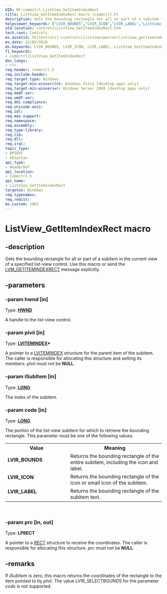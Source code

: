 ```yaml
---
UID: NF:commctrl.ListView_GetItemIndexRect
title: ListView_GetItemIndexRect macro (commctrl.h)
description: Gets the bounding rectangle for all or part of a subitem in the current view of a specified list-view control. Use this macro or send the LVM_GETITEMINDEXRECT message explicitly.helpviewer_keywords: ["LVIR_BOUNDS","LVIR_ICON","LVIR_LABEL","ListView_GetItemIndexRect","ListView_GetItemIndexRect macro [Windows Controls]","_shell_ListView_GetItemIndexRect","_shell_ListView_GetItemIndexRect_cpp","commctrl/ListView_GetItemIndexRect","controls.ListView_GetItemIndexRect","controls._shell_ListView_GetItemIndexRect"]
old-location: controls\ListView_GetItemIndexRect.htm
tech.root: Controls
ms.assetid: VS|Controls|~\controls\listview\macros\listview_getitemindexrect.htm
ms.date: 12/05/2018
ms.keywords: LVIR_BOUNDS, LVIR_ICON, LVIR_LABEL, ListView_GetItemIndexRect, ListView_GetItemIndexRect macro [Windows Controls], _shell_ListView_GetItemIndexRect, _shell_ListView_GetItemIndexRect_cpp, commctrl/ListView_GetItemIndexRect, controls.ListView_GetItemIndexRect, controls._shell_ListView_GetItemIndexRect
f1_keywords:
- commctrl/ListView_GetItemIndexRect
dev_langs:
- c++
req.header: commctrl.h
req.include-header: 
req.target-type: Windows
req.target-min-winverclnt: Windows Vista [desktop apps only]
req.target-min-winversvr: Windows Server 2008 [desktop apps only]
req.kmdf-ver: 
req.umdf-ver: 
req.ddi-compliance: 
req.unicode-ansi: 
req.idl: 
req.max-support: 
req.namespace: 
req.assembly: 
req.type-library: 
req.lib: 
req.dll: 
req.irql: 
topic_type:
- APIRef
- kbSyntax
api_type:
- HeaderDef
api_location:
- Commctrl.h
api_name:
- ListView_GetItemIndexRect
targetos: Windows
req.typenames: 
req.redist: 
ms.custom: 19H1
---
```


# ListView_GetItemIndexRect macro


## -description


Gets the bounding rectangle for all or part of a subitem in the current view of a specified list-view control. Use this macro or send the <a href="https://docs.microsoft.com/windows/desktop/Controls/lvm-getitemindexrect">LVM_GETITEMINDEXRECT</a> message explicitly.


## -parameters




### -param hwnd [in]

Type: <b><a href="https://docs.microsoft.com/windows/desktop/WinProg/windows-data-types">HWND</a></b>

A handle to the list-view control.


### -param plvii [in]

Type: <b><a href="https://docs.microsoft.com/windows/desktop/api/commctrl/ns-commctrl-lvitemindex">LVITEMINDEX</a>*</b>

A pointer to a <a href="https://docs.microsoft.com/windows/desktop/api/commctrl/ns-commctrl-lvitemindex">LVITEMINDEX</a> structure for the parent item of the subitem. The caller is responsible for allocating this structure and setting its members. <i>plvii</i> must not be <b>NULL</b>.


### -param iSubItem [in]

Type: <b><a href="https://docs.microsoft.com/windows/desktop/WinProg/windows-data-types">LONG</a></b>

The index of the subitem.


### -param code [in]

Type: <b><a href="https://docs.microsoft.com/windows/desktop/WinProg/windows-data-types">LONG</a></b>

The portion of the list-view subitem for which to retrieve the bounding rectangle. This parameter must be one of the following values. 

<table>
<tr>
<th>Value</th>
<th>Meaning</th>
</tr>
<tr>
<td width="40%"><a id="LVIR_BOUNDS"></a><a id="lvir_bounds"></a><dl>
<dt><b>LVIR_BOUNDS</b></dt>
</dl>
</td>
<td width="60%">
Returns the bounding rectangle of the entire subitem, including the icon and label.

</td>
</tr>
<tr>
<td width="40%"><a id="LVIR_ICON"></a><a id="lvir_icon"></a><dl>
<dt><b>LVIR_ICON</b></dt>
</dl>
</td>
<td width="60%">
Returns the bounding rectangle of the icon or small icon of the subitem.

</td>
</tr>
<tr>
<td width="40%"><a id="LVIR_LABEL"></a><a id="lvir_label"></a><dl>
<dt><b>LVIR_LABEL</b></dt>
</dl>
</td>
<td width="60%">
Returns the bounding rectangle of the subitem text.

</td>
</tr>
</table>
 


### -param prc [in, out]

Type: <b>LPRECT</b>

A pointer to a <a href="/windows/desktop/api/windef/ns-windef-rect">RECT</a> structure to receive the coordinates. The caller is responsible for allocating this structure. <i>prc</i> must not be <b>NULL</b>.


## -remarks



If <i>iSubItem</i> is zero, this macro returns the coordinates of the rectangle to the item pointed to by <i>plvii</i>. The value LVIR_SELECTBOUNDS for the parameter <i>code</i> is not supported.



